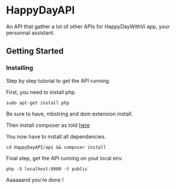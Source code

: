 # HappyDayAPI

An API that gather a lot of other APIs for HappyDayWithVi app, your personnal assistant.

## Getting Started

### Installing

Step by step tutorial to get the API running

First, you need to install php.

```
sudo apt-get install php
```

Be sure to have, mbstring and dom extension install.

Then install composer as told [here](https://getcomposer.org/)

You now have to install all dependencies.

```
cd HappyDayAPI/api && composer install
```

Final step, get the API running on yout local env.
```
php -S localhost:8080 -t public
```

Aaaaaand you're done !
